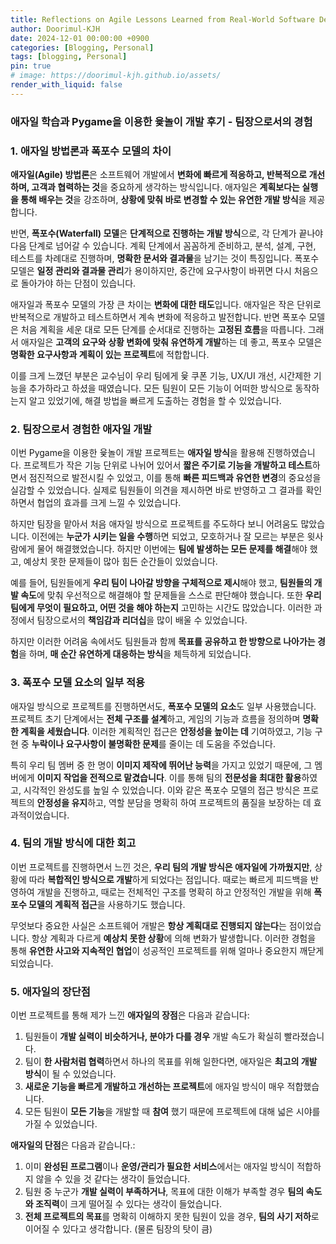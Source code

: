 ```yaml
---
title: Reflections on Agile Lessons Learned from Real-World Software Development
author: Doorimul-KJH
date: 2024-12-01 00:00:00 +0900
categories: [Blogging, Personal]
tags: [blogging, Personal]
pin: true
# image: https://doorimul-kjh.github.io/assets/
render_with_liquid: false
---
```


### 애자일 학습과 Pygame을 이용한 윷놀이 개발 후기 - 팀장으로서의 경험

### 1. 애자일 방법론과 폭포수 모델의 차이

**애자일(Agile) 방법론**은 소프트웨어 개발에서 **변화에 빠르게 적응하고, 반복적으로 개선하며, 고객과 협력하는 것**을 중요하게 생각하는 방식입니다. 애자일은 **계획보다는 실행을 통해 배우는 것**을 강조하며, **상황에 맞춰 바로 변경할 수 있는 유연한 개발 방식**을 제공합니다.

반면, **폭포수(Waterfall) 모델**은 **단계적으로 진행하는 개발 방식**으로, 각 단계가 끝나야 다음 단계로 넘어갈 수 있습니다. 계획 단계에서 꼼꼼하게 준비하고, 분석, 설계, 구현, 테스트를 차례대로 진행하며, **명확한 문서와 결과물**을 남기는 것이 특징입니다. 폭포수 모델은 **일정 관리와 결과물 관리**가 용이하지만, 중간에 요구사항이 바뀌면 다시 처음으로 돌아가야 하는 단점이 있습니다.

애자일과 폭포수 모델의 가장 큰 차이는 **변화에 대한 태도**입니다. 애자일은 작은 단위로 반복적으로 개발하고 테스트하면서 계속 변화에 적응하고 발전합니다. 반면 폭포수 모델은 처음 계획을 세운 대로 모든 단계를 순서대로 진행하는 **고정된 흐름**을 따릅니다. 그래서 애자일은 **고객의 요구와 상황 변화에 맞춰 유연하게 개발**하는 데 좋고, 폭포수 모델은 **명확한 요구사항과 계획이 있는 프로젝트**에 적합합니다.

이를 크게 느꼈던 부분은 교수님이 우리 팀에게 윷 쿠폰 기능, UX/UI 개선, 시간제한 기능을 추가하라고 하셨을 때였습니다. 모든 팀원이 모든 기능이 어떠한 방식으로 동작하는지 알고 있었기에, 해결 방법을 빠르게 도출하는 경험을 할 수 있었습니다.

### 2. 팀장으로서 경험한 애자일 개발

이번 Pygame을 이용한 윷놀이 개발 프로젝트는 **애자일 방식**을 활용해 진행하였습니다. 프로젝트가 작은 기능 단위로 나뉘어 있어서 **짧은 주기로 기능을 개발하고 테스트**하면서 점진적으로 발전시킬 수 있었고, 이를 통해 **빠른 피드백과 유연한 변경**의 중요성을 실감할 수 있었습니다. 실제로 팀원들이 의견을 제시하면 바로 반영하고 그 결과를 확인하면서 협업의 효과를 크게 느낄 수 있었습니다.

하지만 팀장을 맡아서 처음 애자일 방식으로 프로젝트를 주도하다 보니 어려움도 많았습니다. 이전에는 **누군가 시키는 일을 수행**하면 되었고, 모호하거나 잘 모르는 부분은 윗사람에게 물어 해결했었습니다. 하지만 이번에는 **팀에 발생하는 모든 문제를 해결**해야 했고, 예상치 못한 문제들이 많아 힘든 순간들이 있었습니다.

예를 들어, 팀원들에게 **우리 팀이 나아갈 방향을 구체적으로 제시**해야 했고, **팀원들의 개발 속도**에 맞춰 우선적으로 해결해야 할 문제들을 스스로 판단해야 했습니다. 또한 **우리 팀에게 무엇이 필요하고, 어떤 것을 해야 하는지** 고민하는 시간도 많았습니다. 이러한 과정에서 팀장으로서의 **책임감과 리더십**을 많이 배울 수 있었습니다.

하지만 이러한 어려움 속에서도 팀원들과 함께 **목표를 공유하고 한 방향으로 나아가는 경험**을 하며, **매 순간 유연하게 대응하는 방식**을 체득하게 되었습니다.

### 3. 폭포수 모델 요소의 일부 적용

애자일 방식으로 프로젝트를 진행하면서도, **폭포수 모델의 요소**도 일부 사용했습니다. 프로젝트 초기 단계에서는 **전체 구조를 설계**하고, 게임의 기능과 흐름을 정의하며 **명확한 계획을 세웠습니다**. 이러한 계획적인 접근은 **안정성을 높이는 데** 기여하였고, 기능 구현 중 **누락이나 요구사항이 불명확한 문제**를 줄이는 데 도움을 주었습니다.

특히 우리 팀 멤버 중 한 명이 **이미지 제작에 뛰어난 능력**을 가지고 있었기 때문에, 그 멤버에게 **이미지 작업을 전적으로 맡겼습니다**. 이를 통해 팀의 **전문성을 최대한 활용**하였고, 시각적인 완성도를 높일 수 있었습니다. 이와 같은 폭포수 모델의 접근 방식은 프로젝트의 **안정성을 유지**하고, 역할 분담을 명확히 하여 프로젝트의 품질을 보장하는 데 효과적이었습니다.

### 4. 팀의 개발 방식에 대한 회고

이번 프로젝트를 진행하면서 느낀 것은, **우리 팀의 개발 방식은 애자일에 가까웠지만**, 상황에 따라 **복합적인 방식으로 개발**하게 되었다는 점입니다. 때로는 빠르게 피드백을 반영하여 개발을 진행하고, 때로는 전체적인 구조를 명확히 하고 안정적인 개발을 위해 **폭포수 모델의 계획적 접근**을 사용하기도 했습니다.

무엇보다 중요한 사실은 소프트웨어 개발은 **항상 계획대로 진행되지 않는다**는 점이었습니다. 항상 계획과 다르게 **예상치 못한 상황**에 의해 변화가 발생합니다. 이러한 경험을 통해 **유연한 사고와 지속적인 협업**이 성공적인 프로젝트를 위해 얼마나 중요한지 깨닫게 되었습니다.

### 5. 애자일의 장단점

이번 프로젝트를 통해 제가 느낀 **애자일의 장점**은 다음과 같습니다:

1. 팀원들이 **개발 실력이 비슷하거나, 분야가 다를 경우** 개발 속도가 확실히 빨라졌습니다.
2. 팀이 **한 사람처럼 협력**하면서 하나의 목표를 위해 일한다면, 애자일은 **최고의 개발 방식**이 될 수 있었습니다.
3. **새로운 기능을 빠르게 개발하고 개선하는 프로젝트**에 애자일 방식이 매우 적합했습니다.
4. 모든 팀원이 **모든 기능**을 개발할 때 **참여** 했기 때문에 프로젝트에 대해 넓은 시야를 가질 수 있었습니다.

**애자일의 단점**은 다음과 같습니다.:

1. 이미 **완성된 프로그램**이나 **운영/관리가 필요한 서비스**에서는 애자일 방식이 적합하지 않을 수 있을 것 같다는 생각이 들었습니다.
2. 팀원 중 누군가 **개발 실력이 부족하거나**, 목표에 대한 이해가 부족할 경우 **팀의 속도와 조직력**이 크게 떨어질 수 있다는 생각이 들었습니다.
3. **전체 프로젝트의 목표**를 명확히 이해하지 못한 팀원이 있을 경우, **팀의 사기 저하**로 이어질 수 있다고 생각합니다. (물론 팀장의 탓이 큼) 